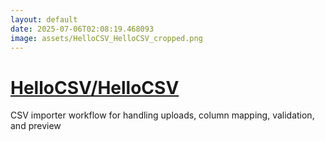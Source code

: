 ```yaml
---
layout: default
date: 2025-07-06T02:08:19.468093
image: assets/HelloCSV_HelloCSV_cropped.png
---
```


# [HelloCSV/HelloCSV](https://github.com/HelloCSV/HelloCSV)

CSV importer workflow for handling uploads, column mapping, validation, and preview
